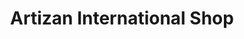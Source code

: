 ---
title: "Artizan International Shop"
url: /harrogate/artizan-international-shop/
shop: charity
---